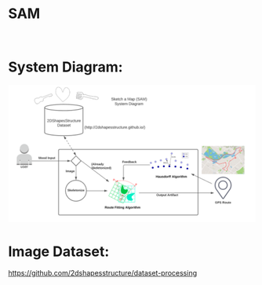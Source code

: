 # SAM

<br/>

# System Diagram:
![SAM System Diagram](https://github.com/epidermus/SAM/blob/main/images/SAM_System_Diagram.PNG)

# Image Dataset:
https://github.com/2dshapesstructure/dataset-processing
